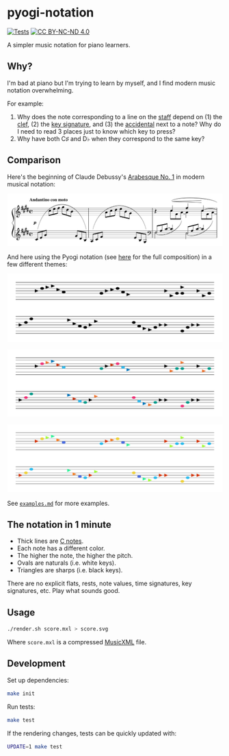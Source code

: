 
# pyogi-notation

[![Tests](https://github.com/hoffa/notation/actions/workflows/build.yml/badge.svg)](https://github.com/hoffa/notation/actions/workflows/build.yml)
[![CC BY-NC-ND 4.0](https://img.shields.io/badge/license-CC%20BY--NC--ND%204.0-blue)](https://creativecommons.org/licenses/by-nc-nd/4.0/)

A simpler music notation for piano learners.

## Why?

I'm bad at piano but I'm trying to learn by myself, and I find modern music notation overwhelming.

For example:

1. Why does the note corresponding to a line on the [staff](https://en.wikipedia.org/wiki/Staff_(music)) depend on (1) the [clef](https://en.wikipedia.org/wiki/Clef), (2) the [key signature](https://en.wikipedia.org/wiki/Key_signature), and (3) the [accidental](https://en.wikipedia.org/wiki/Accidental_(music)) next to a note? Why do I need to read 3 places just to know which key to press?
1. Why have both C♯ and D♭ when they correspond to the same key?

## Comparison

Here's the beginning of Claude Debussy's [Arabesque No. 1](https://en.wikipedia.org/wiki/Two_Arabesques) in modern musical notation:

![](media/modern.png)

And here using the Pyogi notation (see [here](https://raw.githubusercontent.com/hoffa/notation/main/testdata/output/debussy-deux-arabesques.svg) for the full composition) in a few different themes:

![](testdata/output/debussy-deux-arabesques-short-mono.svg)

![](testdata/output/debussy-deux-arabesques-short.svg)

![](testdata/output/debussy-deux-arabesques-short-turbo.svg)

See [`examples.md`](examples.md) for more examples.

## The notation in 1 minute

- Thick lines are [C notes](https://en.wikipedia.org/wiki/C_(musical_note)).
- Each note has a different color.
- The higher the note, the higher the pitch.
- Ovals are naturals (i.e. white keys).
- Triangles are sharps (i.e. black keys).

There are no explicit flats, rests, note values, time signatures, key signatures, etc. Play what sounds good.

## Usage

```bash
./render.sh score.mxl > score.svg
```

Where `score.mxl` is a compressed [MusicXML](https://en.wikipedia.org/wiki/MusicXML) file.

## Development

Set up dependencies:

```bash
make init
```

Run tests:

```bash
make test
```

If the rendering changes, tests can be quickly updated with:

```bash
UPDATE=1 make test
```
